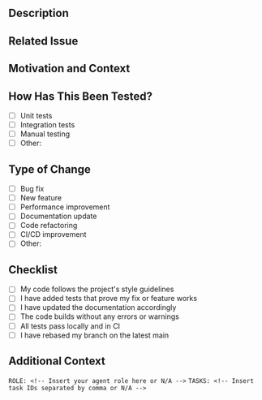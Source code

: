 ## Description

<!-- Describe the changes in this PR -->

## Related Issue

<!-- Link to the related issue(s) -->

## Motivation and Context

<!-- Why is this change required? What problem does it solve? -->

## How Has This Been Tested?

<!-- Please describe how you tested your changes -->

- [ ] Unit tests
- [ ] Integration tests
- [ ] Manual testing
- [ ] Other: <!-- Specify -->

## Type of Change

- [ ] Bug fix
- [ ] New feature
- [ ] Performance improvement
- [ ] Documentation update
- [ ] Code refactoring
- [ ] CI/CD improvement
- [ ] Other: <!-- Specify -->

## Checklist

- [ ] My code follows the project's style guidelines
- [ ] I have added tests that prove my fix or feature works
- [ ] I have updated the documentation accordingly
- [ ] The code builds without any errors or warnings
- [ ] All tests pass locally and in CI
- [ ] I have rebased my branch on the latest main

## Additional Context

<!-- Add any other context about the PR here -->

<!-- For Claude Code contributors only -->
`ROLE: <!-- Insert your agent role here or N/A -->`
`TASKS: <!-- Insert task IDs separated by comma or N/A -->`